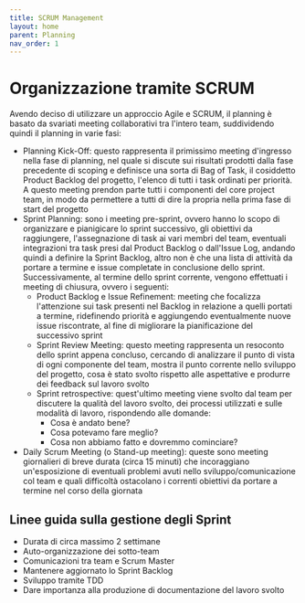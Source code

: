 ```yaml
---
title: SCRUM Management
layout: home
parent: Planning
nav_order: 1
---
```


# Organizzazione tramite SCRUM
Avendo deciso di utilizzare un approccio Agile e SCRUM, il planning è basato da svariati meeting collaborativi tra l'intero team, suddividendo quindi il planning in varie fasi:
- Planning Kick-Off: questo rappresenta il primissimo meeting d'ingresso nella fase di planning, nel quale si discute sui risultati prodotti dalla fase precedente di scoping e definisce una sorta di Bag of Task, il cosiddetto Product Backlog del progetto, l'elenco di tutti i task ordinati per priorità. A questo meeting prendon parte tutti i componenti del core project team, in modo da permettere a tutti di dire la propria nella prima fase di start del progetto
- Sprint Planning: sono i meeting pre-sprint, ovvero hanno lo scopo di organizzare e pianigicare lo sprint successivo, gli obiettivi da raggiungere, l'assegnazione di task ai vari membri del team, eventuali integrazioni tra task presi dal Product Backlog o dall'Issue Log, andando quindi a definire la Sprint Backlog, altro non è che una lista di attività da portare a termine e issue completate in conclusione dello sprint. Successivamente, al termine dello sprint corrente, vengono effettuati i meeting di chiusura, ovvero i seguenti:
    - Product Backlog e Issue Refinement: meeting che focalizza l'attenzione sui task presenti nel Backlog in relazione a quelli portati a termine, ridefinendo priorità e aggiungendo eventualmente nuove issue riscontrate, al fine di migliorare la pianificazione del successivo sprint
    - Sprint Review Meeting: questo meeting rappresenta un resoconto dello sprint appena concluso, cercando di analizzare il punto di vista di ogni componente del team, mostra il punto corrente nello sviluppo del progetto, cosa è stato svolto rispetto alle aspettative e produrre dei feedback sul lavoro svolto
    - Sprint retrospective: quest'ultimo meeting viene svolto dal team per discutere la qualità del lavoro svolto, dei processi utilizzati e sulle modalità di lavoro, rispondendo alle domande:
        - Cosa è andato bene?
        - Cosa potevamo fare meglio?
        - Cosa non abbiamo fatto e dovremmo cominciare?
- Daily Scrum Meeting (o Stand-up meeting): queste sono meeting giornalieri di breve durata (circa 15 minuti) che incoraggiano un'esposizione di eventuali problemi avuti nello sviluppo/comunicazione col team e quali difficoltà ostacolano i correnti obiettivi da portare a termine nel corso della giornata

## Linee guida sulla gestione degli Sprint
- Durata di circa massimo 2 settimane
- Auto-organizzazione dei sotto-team
- Comunicazioni tra team e Scrum Master
- Mantenere aggiornato lo Sprint Backlog
- Sviluppo tramite TDD
- Dare importanza alla produzione di documentazione del lavoro svolto